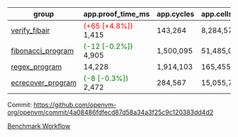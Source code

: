 | group | app.proof_time_ms | app.cycles | app.cells_used | leaf.proof_time_ms | leaf.cycles | leaf.cells_used |
| -- | -- | -- | -- | -- | -- | -- |
| [verify_fibair](https://github.com/openvm-org/openvm/blob/benchmark-results/benchmarks-pr/1318/verify_fibair-4a08486fdfecd87d58a34a3f25c9c120383dd4d2.md) |<span style='color: red'>(+65 [+4.8%])</span> 1,415 |  143,264 |  8,284,575 |- | - | - |
| [fibonacci_program](https://github.com/openvm-org/openvm/blob/benchmark-results/benchmarks-pr/1318/fibonacci-4a08486fdfecd87d58a34a3f25c9c120383dd4d2.md) |<span style='color: green'>(-12 [-0.2%])</span> 4,905 |  1,500,095 |  51,485,080 |- | - | - |
| [regex_program](https://github.com/openvm-org/openvm/blob/benchmark-results/benchmarks-pr/1318/regex-4a08486fdfecd87d58a34a3f25c9c120383dd4d2.md) | 14,228 |  1,914,103 |  165,455,373 | 15,564 |  2,041,098 |  154,165,424 |
| [ecrecover_program](https://github.com/openvm-org/openvm/blob/benchmark-results/benchmarks-pr/1318/ecrecover-4a08486fdfecd87d58a34a3f25c9c120383dd4d2.md) |<span style='color: green'>(-8 [-0.3%])</span> 2,472 |  284,567 |  15,055,723 |- | - | - |


Commit: https://github.com/openvm-org/openvm/commit/4a08486fdfecd87d58a34a3f25c9c120383dd4d2

[Benchmark Workflow](https://github.com/openvm-org/openvm/actions/runs/13224283581)
